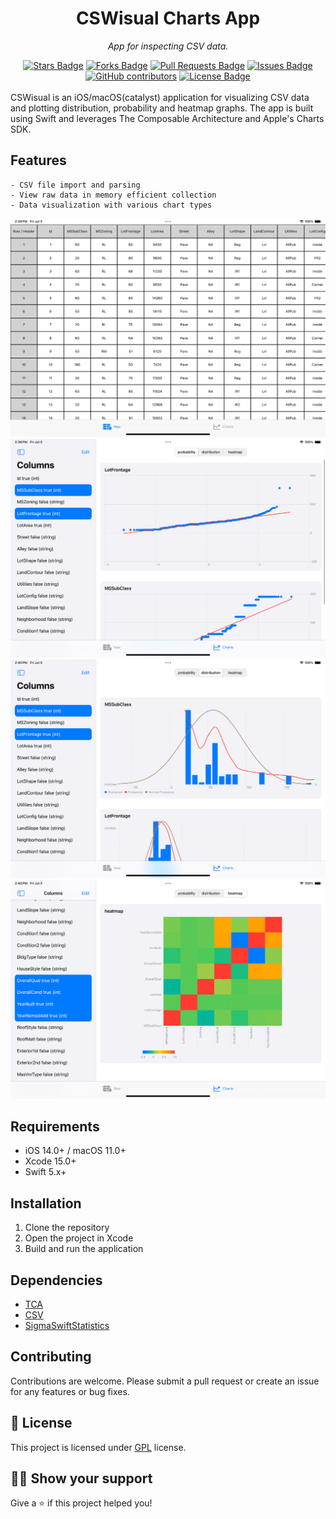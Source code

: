 <h1 align="center">CSWisual Charts App</h1>
<p align="center"><i>App for inspecting CSV data.</i></p>
<div align="center">
  <a href="https://github.com/cekisakurek/CSWisual/stargazers"><img src="https://img.shields.io/github/stars/elangosundar/awesome-README-templates" alt="Stars Badge"/></a>
<a href="https://github.com/cekisakurek/CSWisual/network/members"><img src="https://img.shields.io/github/forks/elangosundar/awesome-README-templates" alt="Forks Badge"/></a>
<a href="https://github.com/cekisakurek/CSWisual/pulls"><img src="https://img.shields.io/github/issues-pr/elangosundar/awesome-README-templates" alt="Pull Requests Badge"/></a>
<a href="https://github.com/cekisakurek/CSWisual/issues"><img src="https://img.shields.io/github/issues/elangosundar/awesome-README-templates" alt="Issues Badge"/></a>
<a href="https://github.com/cekisakurek/CSWisual/graphs/contributors"><img alt="GitHub contributors" src="https://img.shields.io/github/contributors/elangosundar/awesome-README-templates?color=2b9348"></a>
<a href="https://github.com/cekisakurek/CSWisual/blob/master/LICENSE"><img src="https://img.shields.io/github/license/elangosundar/awesome-README-templates?color=2b9348" alt="License Badge"/></a>
</div>
<br>
CSWisual is an iOS/macOS(catalyst) application for visualizing CSV data and plotting distribution, probability and heatmap graphs. The app is built using Swift and leverages The Composable Architecture and Apple's Charts SDK. 

## Features
    - CSV file import and parsing
    - View raw data in memory efficient collection 
    - Data visualization with various chart types

<img src="https://raw.githubusercontent.com/cekisakurek/CSWisual/main/Screenshots/1.png" alt="Awesome README Templates" />
<img src="https://raw.githubusercontent.com/cekisakurek/CSWisual/main/Screenshots/2.png" alt="Awesome README Templates" />
<img src="https://raw.githubusercontent.com/cekisakurek/CSWisual/main/Screenshots/3.png" alt="Awesome README Templates" />
<img src="https://raw.githubusercontent.com/cekisakurek/CSWisual/main/Screenshots/4.png" alt="Awesome README Templates" />

## Requirements

- iOS 14.0+ / macOS 11.0+
- Xcode 15.0+
- Swift 5.x+

## Installation

1. Clone the repository
2. Open the project in Xcode
3. Build and run the application

## Dependencies

- [TCA](https://github.com/pointfreeco/swift-composable-architecture)
- [CSV](https://github.com/yaslab/CSV.swift)
- [SigmaSwiftStatistics](https://github.com/evgenyneu/SigmaSwiftStatistics)

## Contributing

Contributions are welcome. Please submit a pull request or create an issue for any features or bug fixes.


## :pencil: License

This project is licensed under [GPL](https://github.com/cekisakurek/CSWisual/blob/main/LICENSE) license.

## :man_astronaut: Show your support

Give a ⭐️ if this project helped you!
